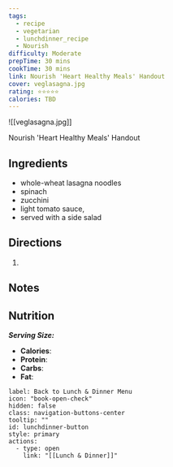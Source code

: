 ```yaml
---
tags:
  - recipe
  - vegetarian
  - lunchdinner_recipe
  - Nourish
difficulty: Moderate
prepTime: 30 mins
cookTime: 30 mins
link: Nourish 'Heart Healthy Meals' Handout
cover: veglasagna.jpg
rating: ⭐️⭐️⭐️⭐️⭐️
calories: TBD
---
```


![[veglasagna.jpg]]

Nourish 'Heart Healthy Meals' Handout

## Ingredients
-  whole-wheat lasagna noodles
- spinach
- zucchini
- light tomato sauce, 
- served with a side salad


## Directions
1. 

## Notes


## Nutrition
***Serving Size:*** 
- **Calories**: 
- **Protein**: 
- **Carbs**: 
- **Fat**: 


```meta-bind-button
label: Back to Lunch & Dinner Menu
icon: "book-open-check"
hidden: false
class: navigation-buttons-center
tooltip: ""
id: lunchdinner-button
style: primary
actions:
  - type: open
    link: "[[Lunch & Dinner]]"

```
 
